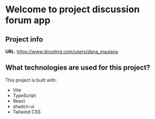 # Welcome to project discussion forum app

## Project info

**URL**: https://www.dicoding.com/users/dana_maulana

## What technologies are used for this project?

This project is built with:

- Vite
- TypeScript
- React
- shadcn-ui
- Tailwind CSS